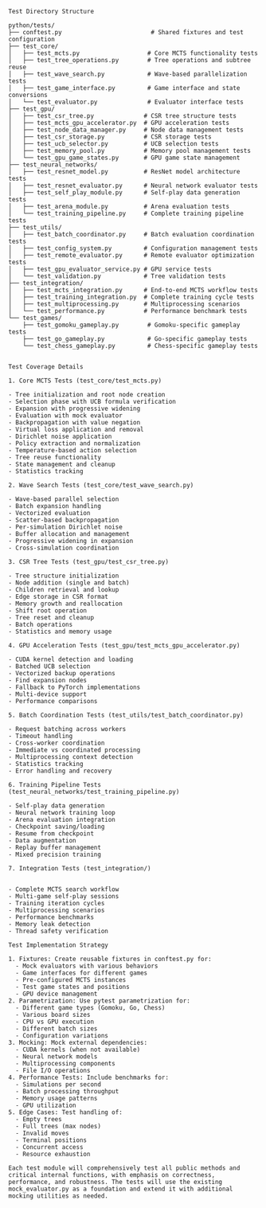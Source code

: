     Test Directory Structure

    python/tests/
    ├── conftest.py                         # Shared fixtures and test configuration
    ├── test_core/
    │   ├── test_mcts.py                   # Core MCTS functionality tests
    │   ├── test_tree_operations.py        # Tree operations and subtree reuse
    │   ├── test_wave_search.py            # Wave-based parallelization tests
    │   ├── test_game_interface.py         # Game interface and state conversions
    │   └── test_evaluator.py              # Evaluator interface tests
    ├── test_gpu/
    │   ├── test_csr_tree.py              # CSR tree structure tests
    │   ├── test_mcts_gpu_accelerator.py  # GPU acceleration tests
    │   ├── test_node_data_manager.py     # Node data management tests
    │   ├── test_csr_storage.py           # CSR storage tests
    │   ├── test_ucb_selector.py          # UCB selection tests
    │   ├── test_memory_pool.py           # Memory pool management tests
    │   └── test_gpu_game_states.py       # GPU game state management
    ├── test_neural_networks/
    │   ├── test_resnet_model.py          # ResNet model architecture tests
    │   ├── test_resnet_evaluator.py      # Neural network evaluator tests
    │   ├── test_self_play_module.py      # Self-play data generation tests
    │   ├── test_arena_module.py          # Arena evaluation tests
    │   └── test_training_pipeline.py     # Complete training pipeline tests
    ├── test_utils/
    │   ├── test_batch_coordinator.py     # Batch evaluation coordination tests
    │   ├── test_config_system.py         # Configuration management tests
    │   ├── test_remote_evaluator.py      # Remote evaluator optimization tests
    │   ├── test_gpu_evaluator_service.py # GPU service tests
    │   └── test_validation.py            # Tree validation tests
    ├── test_integration/
    │   ├── test_mcts_integration.py      # End-to-end MCTS workflow tests
    │   ├── test_training_integration.py  # Complete training cycle tests
    │   ├── test_multiprocessing.py       # Multiprocessing scenarios
    │   └── test_performance.py           # Performance benchmark tests
    └── test_games/
        ├── test_gomoku_gameplay.py        # Gomoku-specific gameplay tests
        ├── test_go_gameplay.py            # Go-specific gameplay tests
        └── test_chess_gameplay.py         # Chess-specific gameplay tests
   

    Test Coverage Details

    1. Core MCTS Tests (test_core/test_mcts.py)

    - Tree initialization and root node creation
    - Selection phase with UCB formula verification
    - Expansion with progressive widening
    - Evaluation with mock evaluator
    - Backpropagation with value negation
    - Virtual loss application and removal
    - Dirichlet noise application
    - Policy extraction and normalization
    - Temperature-based action selection
    - Tree reuse functionality
    - State management and cleanup
    - Statistics tracking

    2. Wave Search Tests (test_core/test_wave_search.py)

    - Wave-based parallel selection
    - Batch expansion handling
    - Vectorized evaluation
    - Scatter-based backpropagation
    - Per-simulation Dirichlet noise
    - Buffer allocation and management
    - Progressive widening in expansion
    - Cross-simulation coordination

    3. CSR Tree Tests (test_gpu/test_csr_tree.py)

    - Tree structure initialization
    - Node addition (single and batch)
    - Children retrieval and lookup
    - Edge storage in CSR format
    - Memory growth and reallocation
    - Shift root operation
    - Tree reset and cleanup
    - Batch operations
    - Statistics and memory usage

    4. GPU Acceleration Tests (test_gpu/test_mcts_gpu_accelerator.py)

    - CUDA kernel detection and loading
    - Batched UCB selection
    - Vectorized backup operations
    - Find expansion nodes
    - Fallback to PyTorch implementations
    - Multi-device support
    - Performance comparisons

    5. Batch Coordination Tests (test_utils/test_batch_coordinator.py)

    - Request batching across workers
    - Timeout handling
    - Cross-worker coordination
    - Immediate vs coordinated processing
    - Multiprocessing context detection
    - Statistics tracking
    - Error handling and recovery

    6. Training Pipeline Tests (test_neural_networks/test_training_pipeline.py)

    - Self-play data generation
    - Neural network training loop
    - Arena evaluation integration
    - Checkpoint saving/loading
    - Resume from checkpoint
    - Data augmentation
    - Replay buffer management
    - Mixed precision training

    7. Integration Tests (test_integration/)


    - Complete MCTS search workflow
    - Multi-game self-play sessions
    - Training iteration cycles
    - Multiprocessing scenarios
    - Performance benchmarks
    - Memory leak detection
    - Thread safety verification

    Test Implementation Strategy

    1. Fixtures: Create reusable fixtures in conftest.py for:
      - Mock evaluators with various behaviors
      - Game interfaces for different games
      - Pre-configured MCTS instances
      - Test game states and positions
      - GPU device management
    2. Parametrization: Use pytest parametrization for:
      - Different game types (Gomoku, Go, Chess)
      - Various board sizes
      - CPU vs GPU execution
      - Different batch sizes
      - Configuration variations
    3. Mocking: Mock external dependencies:
      - CUDA kernels (when not available)
      - Neural network models
      - Multiprocessing components
      - File I/O operations
    4. Performance Tests: Include benchmarks for:
      - Simulations per second
      - Batch processing throughput
      - Memory usage patterns
      - GPU utilization
    5. Edge Cases: Test handling of:
      - Empty trees
      - Full trees (max nodes)
      - Invalid moves
      - Terminal positions
      - Concurrent access
      - Resource exhaustion

    Each test module will comprehensively test all public methods and critical internal functions, with emphasis on correctness, performance, and robustness. The tests will use the existing mock_evaluator.py as a foundation and extend it with additional mocking utilities as needed.
